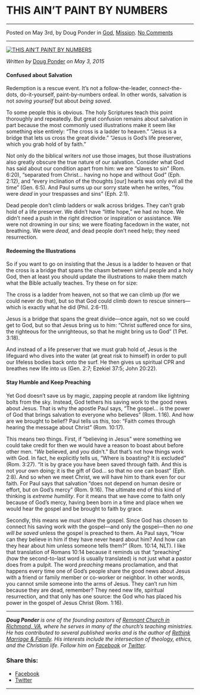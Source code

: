THIS AIN’T PAINT BY NUMBERS
===========================

* * *

Posted on May 3rd, by Doug Ponder in [God](http://www.remnantresource.org/category/god/), [Mission](http://www.remnantresource.org/category/mission/). [No Comments](http://www.remnantresource.org/this-aint-paint-by-numbers/#respond)

* * *

[![THIS AIN’T PAINT BY NUMBERS](http://www.remnantresource.org/wp-content/uploads/2015/05/This-Aint-Paint-by-Numbers.jpg)](http://www.remnantresource.org/wp-content/uploads/2015/05/This-Aint-Paint-by-Numbers.jpg)  

_Written by_ [Doug Ponder](http://www.remnantresource.org/author/doug-ponder/ "Posts by Doug Ponder") _on May 3, 2015_

#### **Confused about Salvation**

Redemption is a rescue event. It’s not a follow-the-leader, connect-the-dots, do-it-yourself, paint-by-numbers ordeal. In other words, salvation is not _saving yourself_ but about _being saved_.

To some people this is obvious. The holy Scriptures teach this point thoroughly and repeatedly. But great confusion remains about salvation in part because the most commonly used illustrations make it seem like something else entirely: “The cross is a ladder to heaven.” “Jesus is a bridge that lets us cross the great divide.” “Jesus is God’s life preserver, which you grab hold of by faith.”

Not only do the biblical writers _not_ use those images, but those illustrations also greatly obscure the true nature of our salvation. Consider what God has said about our condition apart from him: we are “slaves to sin” (Rom. 6:20), “separated from Christ… having no hope and without God” (Eph. 2:12), and “every inclination of the thoughts \[our\] hearts was only evil all the time” (Gen. 6:5). And Paul sums up our sorry state when he writes, “You were _dead_ in your trespasses and sins” (Eph. 2:1).

Dead people don’t climb ladders or walk across bridges. They can’t grab hold of a life preserver. We didn’t have “little hope,” we had _no_ hope. We didn’t need a push in the right direction or inspiration or assistance. We were not drowning in our sins; we were floating facedown in the water, not breathing. We were _dead_, and dead people don’t need help; they need resurrection.

#### **Redeeming the Illustrations**

So if you want to go on insisting that the Jesus is a ladder to heaven or that the cross is a bridge that spans the chasm between sinful people and a holy God, then at least you should update the illustrations to make them match what the Bible actually teaches. Try these on for size:

The cross is a ladder from heaven, not so that we can climb up (for we could never do that), but so that God could climb down to rescue sinners—which is exactly what he did (Phil. 2:6-11).

Jesus is a bridge that spans the great divide—once again, not so we could get to God, but so that Jesus bring us to him: “Christ suffered once for sins, the righteous for the unrighteous, so that he might bring us to God” (1 Pet. 3:18).

And instead of a life preserver that we must grab hold of, Jesus is the lifeguard who dives into the water (at great risk to himself) in order to pull our lifeless bodies back onto the surf. He then gives us spiritual CPR and breathes new life into us (Gen. 2:7; Ezekiel 37:5; John 20:22).

#### Stay Humble and Keep Preaching

Yet God doesn’t save us by magic, zapping people at random like lightning bolts from the sky. Instead, God tethers his saving work to the good news about Jesus. That is why the apostle Paul says, “The gospel… is the power of God that brings salvation to everyone who believes” (Rom. 1:16). And how are we brought to belief? Paul tells us this, too: “Faith comes through hearing the message about Christ” (Rom. 10:17).

This means two things. First, if “believing in Jesus” were something we could take credit for then we would have a reason to boast about before other men. “_We_ believed, and _you_ didn’t.” But that’s not how things work with God. In fact, he explicitly tells us, “Where is boasting? It is excluded” (Rom. 3:27). “It is by grace you have been saved through faith. And this is not your own doing; it is the gift of God… so that no one can boast” (Eph. 2:8). And so when we meet Christ, we will have him to thank even for our faith. For Paul says that salvation “does not depend on human desire or effort, but on God’s mercy” (Rom. 9:16). The ultimate end of this kind of thinking is _extreme humility_. For it means that we have come to faith only because of God’s mercy, having been born in a time and place when we would hear the gospel and be brought to faith by grace.

Secondly, this means we _must_ share the gospel. Since God has chosen to connect his saving work with the gospel—and only the gospel—then _no one will be saved_ unless the gospel is preached to them. As Paul says, “How can they believe in him if they have never heard about him? And how can they hear about him unless someone tells them?” (Rom. 10:14, NLT). I like that translation of Romans 10:14 because it reminds us that “preaching” (how the second-to-last word is usually translated) is not just what a pastor does from a pulpit. The word _preaching_ means proclamation, and that happens every time one of God’s people share the good news about Jesus with a friend or family member or co-worker or neighbor. In other words, you cannot smile someone into the arms of Jesus. They can’t run him because they are dead, remember? They need new life, spiritual resurrection, and that only has one source: the God who has placed his power in the gospel of Jesus Christ (Rom. 1:16).

* * *

_**Doug Ponder** is one of the founding pastors of [Remnant Church in Richmond, VA](http://www.remnantrichmond.org/), where he serves in many of the church’s teaching ministries. He has contributed to several published works and is the author of [Rethink Marriage & Family](http://www.remnantrichmond.org/mediafiles/uploaded/r/0e1604567_rethink-marriage-and-family-ebook.pdf). His interests include the intersection of theology, ethics, and the Christian life. Follow him on_ _[Facebook](https://www.facebook.com/authordougponder) or [Twitter](https://twitter.com/dougponder)._

### Share this:

*   [Facebook](http://www.remnantresource.org/this-aint-paint-by-numbers/?share=facebook "Click to share on Facebook")
*   [Twitter](http://www.remnantresource.org/this-aint-paint-by-numbers/?share=twitter "Click to share on Twitter")

  

* * *
